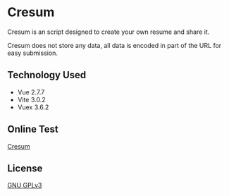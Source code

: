 # Cresum

Cresum is an script designed to create your own resume and share it.

Cresum does not store any data, all data is encoded in part of the URL for easy submission.

## Technology Used

- Vue 2.7.7
- Vite 3.0.2
- Vuex 3.6.2

## Online Test

[Cresum](https://cresum.kembec.com)


## License

[GNU GPLv3](https://choosealicense.com/licenses/gpl-3.0/)